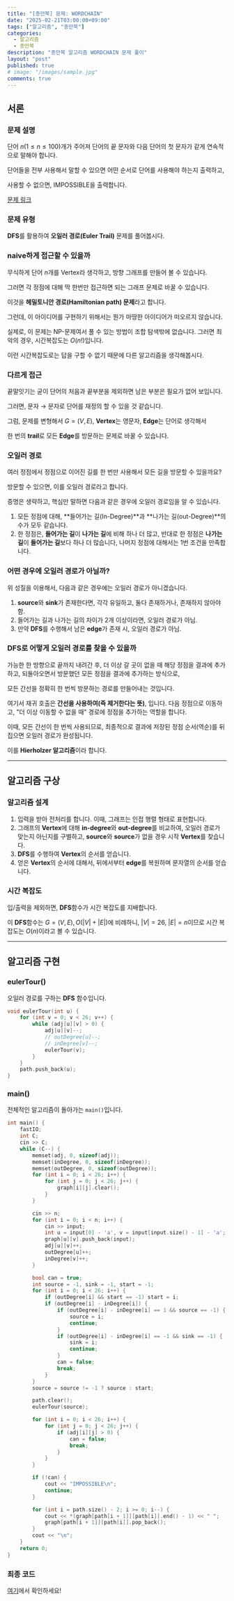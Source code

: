 ```yaml
---
title: "[종만북] 문제: WORDCHAIN"
date: "2025-02-21T03:00:00+09:00"
tags: ["알고리즘", "종만북"]
categories:
  - 알고리즘
  - 종만북
description: "종만북 알고리즘 WORDCHAIN 문제 풀이"
layout: "post"
published: true
# image: "/images/sample.jpg"
comments: true
---
```


## 서론
### 문제 설명
단어 $n(1 \leq n \leq 100)$개가 주어져 단어의 끝 문자와 다음 단어의 첫 문자가 같게 연속적으로 말해야 합니다.

단어들을 전부 사용해서 말할 수 있으면 어떤 순서로 단어를 사용해야 하는지 출력하고, 

사용할 수 없으면, IMPOSSIBLE을 출력합니다.

[문제 링크](https://algospot.com/judge/problem/read/WORDCHAIN)

### 문제 유형
**DFS**를 활용하여 **오일러 경로(Euler Trail)** 문제를 풀어봅시다.

### naive하게 접근할 수 있을까
무식하게 단어 $n$개를 Vertex라 생각하고, 방향 그래프를 만들어 볼 수 있습니다.

그러면 각 정점에 대해 딱 한번만 접근하면 되는 그래프 문제로 바꿀 수 있습니다.

이것을 **헤밀토니안 경로(Hamiltonian path) 문제**라고 합니다.

그런데, 이 아이디어를 구현하기 위해서는 뭔가 마땅한 아이디어가 떠오르지 않습니다.

실제로, 이 문제는 NP-문제여서 풀 수 있는 방법이 조합 탐색밖에 없습니다. 그러면 최악의 경우, 시간복잡도는 $O(n!)$입니다. 

이런 시간복잡도로는 답을 구할 수 없기 때문에 다른 알고리즘을 생각해봅시다.

### 다르게 접근
끝말잇기는 굳이 단어의 처음과 끝부분을 제외하면 남은 부분은 필요가 없어 보입니다.

그러면, 문자 $\to$ 문자로 단어를 재정의 할 수 있을 것 같습니다.

그럼, 문제를 변형해서 $G = (V, E)$, **Vertex**는 영문자, **Edge**는 단어로 생각해서

한 번의 **trail**로 모든 **Edge**를 방문하는 문제로 바꿀 수 있습니다.

### 오일러 경로
여러 정점에서 정점으로 이어진 길를 한 번만 사용해서 모든 길을 방문할 수 있을까요?

방문할 수 있으면, 이를 오일러 경로라고 합니다.

증명은 생략하고, 핵심만 말하면 다음과 같은 경우에 오일러 경로임을 알 수 있습니다.

1. 모든 정점에 대해, **들어가는 길(In-Degree)**과 **나가는 길(out-Degree)**의 수가 모두 같습니다.
2. 한 정점은, **들어가는 길**이 **나가는 길**에 비해 하나 더 많고, 반대로 한 정점은 **나가는 길**이 **들어가는 길**보다 하나 더 많습니다, 나머지 정점에 대해서는 1번 조건을 만족합니다.

### 어떤 경우에 오일러 경로가 아닐까?
위 성질을 이용해서, 다음과 같은 경우에는 오일러 경로가 아니겠습니다.

1. **source**와 **sink**가 존재한다면, 각각 유일하고, 둘다 존재하거나, 존재하지 않아야함.
2. 들어가는 길과 나가는 길의 차이가 2개 이상이라면, 오일러 경로가 아님.
3. 만약 **DFS**를 수행해서 남은 **edge**가 존재 시, 오일러 경로가 아님.

### DFS로 어떻게 오일러 경로를 찾을 수 있을까
가능한 한 방향으로 끝까지 내려간 후, 더 이상 갈 곳이 없을 때 해당 정점을 결과에 추가하고, 되돌아오면서 방문했던 모든 정점을 결과에 추가하는 방식으로,

모든 간선을 정확히 한 번씩 방문하는 경로를 만들어내는 것입니다.

여기서 재귀 호출은 **간선을 사용하여(즉 제거한다는 뜻)**, 입니다. 다음 정점으로 이동하고, "더 이상 이동할 수 없을 때" 경로에 정점을 추가하는 역할을 합니다.

이때, 모든 간선이 한 번씩 사용되므로, 최종적으로 결과에 저장된 정점 순서(역순)를 뒤집으면 오일러 경로가 완성됩니다.

이를 **Hierholzer 알고리즘**이라 합니다.

* * *

## 알고리즘 구상
### 알고리즘 설계
1. 입력을 받아 전처리를 합니다. 이때, 그래프는 인접 행렬 형태로 표현합니다.
2. 그래프의 **Vertex**에 대해 **in-degree**와 **out-degree**를 비교하여, 오일러 경로가 맞는지 아닌지를 구별하고, **source**와 **source**가 없을 경우 시작 **Vertex**를 찾습니다.
3. **DFS**를 수행하여 **Vertex**의 순서를 얻습니다.
4. 얻은 **Vertex**의 순서에 대해서, 뒤에서부터 **edge**를 복원하며 문자열의 순서를 얻습니다.

### 시간 복잡도
입/출력을 제외하면, **DFS**함수가 시간 복잡도를 지배합니다.

이 **DFS**함수는 $G = (V, E), O(\left| V \right| + \left| E \right|)$에 비례하니, $\left| V \right| = 26$, $\left| E \right| = n$이므로 시간 복잡도는 $O(n)$이라고 볼 수 있습니다.

* * *

## 알고리즘 구현
### eulerTour()
오일러 경로를 구하는 **DFS** 함수입니다.

```c++
void eulerTour(int u) {
    for (int v = 0; v < 26; v++) {
        while (adj[u][v] > 0) {
            adj[u][v]--;
            // outDegree[u]--;
            // inDegree[v]--;
            eulerTour(v);
        }
    }
    path.push_back(u);
}
```

### main()
전체적인 알고리즘이 돌아가는 `main()`입니다.

```c++
int main() {
    fastIO;
    int C;
    cin >> C;
    while (C--) {
        memset(adj, 0, sizeof(adj));
        memset(inDegree, 0, sizeof(inDegree));
        memset(outDegree, 0, sizeof(outDegree));
        for (int i = 0; i < 26; i++) {
            for (int j = 0; j < 26; j++) {
                graph[i][j].clear();
            }
        }

        cin >> n;
        for (int i = 0; i < n; i++) {
            cin >> input;
            int u = input[0] - 'a', v = input[input.size() - 1] - 'a';
            graph[u][v].push_back(input);
            adj[u][v]++;
            outDegree[u]++;
            inDegree[v]++;
        }

        bool can = true;
        int source = -1, sink = -1, start = -1;
        for (int i = 0; i < 26; i++) {
            if (outDegree[i] && start == -1) start = i;
            if (outDegree[i] - inDegree[i]) {
                if (outDegree[i] - inDegree[i] == 1 && source == -1) {
                    source = i;
                    continue;
                }
                if (outDegree[i] - inDegree[i] == -1 && sink == -1) {
                    sink = i;
                    continue;
                }
                can = false;
                break;
            }
        }
        source = source != -1 ? source : start;

        path.clear();
        eulerTour(source);

        for (int i = 0; i < 26; i++) {
            for (int j = 0; j < 26; j++) {
                if (adj[i][j] > 0) {
                    can = false;
                    break;
                }
            }
        }

        if (!can) {
            cout << "IMPOSSIBLE\n";
            continue;
        }

        for (int i = path.size() - 2; i >= 0; i--) {
            cout << *(graph[path[i + 1]][path[i]].end() - 1) << " ";
            graph[path[i + 1]][path[i]].pop_back();
        }
        cout << "\n";
    }
    return 0;
}
```

### 최종 코드
[여기](https://github.com/sossos5989/algorithm/blob/main/algospot/wordchain.cc)에서 확인하세요!
